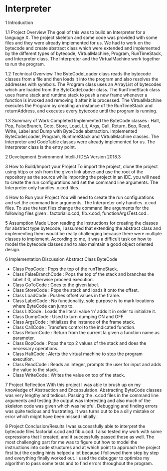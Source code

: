 # Interpreter

1	Introduction

1.1	Project Overview
The goal of this was to build an Interpreter for a language X. The project skeleton and some code was provided with some files and they were already implemented for us. We had to work on the bytecode and create abstract class which were extended and implemented by the different types of bytecode, VirtualMachine, Program, RunTimeStack, and Interpreter class. The Interpreter and the VirtualMachine work together to run the program. 

1.2	Technical Overview
The ByteCodeLoader class reads the bytecode classes from a file and then loads it into the program and also resolves the addresses with symbols. The Program class uses an ArrayList of bytecodes which are loaded from the ByteCodeLoader class. The RunTimeStack class uses frame stack and runtime stack to push a new frame whenever a function is invoked and removing it after it is processed. The VirtualMachine executes the Program by creating an instance of the RunTimeStack and returnAddress, and executes every bytecode until the program is running. 

1.3	Summary of Work Completed
Implemented the ByteCode classes : Halt, Pop, FalseBranch, Goto, Store, Load, Lit, Args, Call, Return, Bop, Read, Write, Label and Dump with ByteCode abstraction. Implemented ByteCodeLoader, Program, RuntimeStack and VirtualMachine classes. The Interpreter and CodeTable classes were already implemented for us. The Interpreter class is the entry point.

2	Development Environment
IntelliJ IDEA Version 2018.3

3	How to Build/Import your Project
To import the project, clone the project using https or ssh from the given link above and use the root of the repository as the source while importing the project in an IDE. 
you will need to create the run configurations and set the command line arguments. The Interpreter only handles .x.cod files. 

4	How to Run your Project
You will need to create the run configurations and set the command line arguments. The Interpreter only handles .x.cod files. To use the test files change the command line arguments for the following files given : factorial.x.cod, fib.x.cod, functionArgsTest.cod . 

5	Assumption Made
Upon reading the instructions for creating the classes for abstract type bytecode, I assumed that extending the abstract class and implementing them would be really challenging because there were multiple classes to implement. According to me, it was a difficult task on how to model the bytecode classes and to also maintain a good object oriented design.

6	Implementation Discussion
Abstract Class ByteCode
- Class PopCode : Pops the top of the runTimeStack.
- Class FalseBranchCode : Pops the top of the stack and branches the label if 0, otherwise proceed execution.
- Class GoToCode : Goes to the given label.
- Class StoreCode : Pops the stack and loads it onto the offset.
- Class LoadCode : Pushes offset values in the frame.
- Class LabelCode : No functionality, sole purpose is to mark locations where ByteCode can jump to.
- Class LitCode : Loads the literal value ‘n’ adds it in order to initialize it.
- Class DumpCode : Used to turn dumping ON and OFF
- Class ArgsCode : Initializes the instance of the frame stack.
- Class CallCode : Transfers control to the indicated function.
- Class ReturnCode : Return from the current la given a function name as parameter.
- Class BopCode : Pops the top 2 values of the stack and does the necessary operations.
- Class HaltCode : Alerts the virtual machine to stop the program execution.
- Class ReadCode : Reads an integer, prompts the user for input and adds the value to the stack.
- Class WriteCode : Writes the value on top of the stack.

7	Project Reflection
With this project I was able to brush up on my knowledge of Abstraction and Encapsulation. Abstracting ByteCode classes was very lengthy and tedious. Passing the .x.cod files in the command line arguments and testing the output was interesting and also much of the skeleton code was given which was helpful. Debugging and finding errors was quite tedious and frustrating. It was turns out to be a silly mistake or error which might have been missed initially.

8	Project Conclusion/Results
I was successfully able to interpret the bytecode files factorial.x.cod and fib.x.cod. I also tested my work with some expressions that I created, and it successfully passed those as well. The most challenging part for me was to figure out how to model the instructions into code structures and at which point to approach the project first but the coding hints helped a lot because I followed them step by step and everything finally worked out. I used the debugger to optimize my algorithm to pass some tests and to find errors throughout the program.
